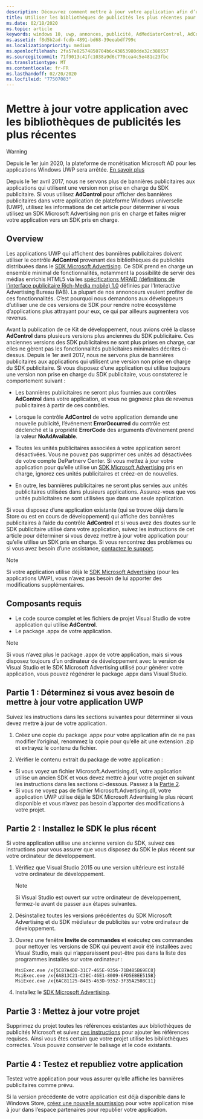 ```yaml
---
description: Découvrez comment mettre à jour votre application afin d’utiliser les bibliothèques de publicités Microsoft les plus récentes prises en charge et assurez-vous que votre application continue à recevoir des bannières publicitaires.
title: Utiliser les bibliothèques de publicités les plus récentes pour les bannières publicitaires
ms.date: 02/18/2020
ms.topic: article
keywords: windows 10, uwp, annonces, publicité, AdMediatorControl, AdControl, migrer
ms.assetid: f8d5b2ad-fcdb-4891-bd68-39eeabdf799c
ms.localizationpriority: medium
ms.openlocfilehash: 2fa57e02574850704b6c43853980dde32c388557
ms.sourcegitcommit: 71f9013c41fc1038a9d6c770cea4c5e481c23fbc
ms.translationtype: MT
ms.contentlocale: fr-FR
ms.lasthandoff: 02/20/2020
ms.locfileid: "77507083"
---
```

# <a name="update-your-app-to-the-latest-advertising-libraries-for-banner-ads"></a>Mettre à jour votre application avec les bibliothèques de publicités les plus récentes

>[!WARNING]
> Depuis le 1er juin 2020, la plateforme de monétisation Microsoft AD pour les applications Windows UWP sera arrêtée. [En savoir plus](https://social.msdn.microsoft.com/Forums/windowsapps/en-US/db8d44cb-1381-47f7-94d3-c6ded3fea36f/microsoft-ad-monetization-platform-shutting-down-june-1st?forum=aiamgr)

Depuis le 1er avril 2017, nous ne servons plus de bannières publicitaires aux applications qui utilisent une version non prise en charge du SDK publicitaire. Si vous utilisez **AdControl** pour afficher des bannières publicitaires dans votre application de plateforme Windows universelle (UWP), utilisez les informations de cet article pour déterminer si vous utilisez un SDK Microsoft Advertising non pris en charge et faites migrer votre application vers un SDK pris en charge.

## <a name="overview"></a>Overview

Les applications UWP qui affichent des bannières publicitaires doivent utiliser le contrôle **AdControl** provenant des bibliothèques de publicités distribuées dans le [SDK Microsoft Advertising](https://marketplace.visualstudio.com/items?itemName=AdMediator.MicrosoftAdvertisingSDK). Ce SDK prend en charge un ensemble minimal de fonctionnalités, notamment la possibilité de servir des médias enrichis HTML5 via les [spécifications MRAID (définitions de l’interface publicitaire Rich-Media mobile) 1.0](https://www.iab.com/wp-content/uploads/2015/08/IAB_MRAID_VersionOne.pdf) définies par l’Interactive Advertising Bureau (IAB). La plupart de nos annonceurs veulent profiter de ces fonctionnalités. C’est pourquoi nous demandons aux développeurs d’utiliser une de ces versions de SDK pour rendre notre écosystème d’applications plus attrayant pour eux, ce qui par ailleurs augmentera vos revenus.

Avant la publication de ce Kit de développement, nous avions créé la classe **AdControl** dans plusieurs versions plus anciennes du SDK publicitaire. Ces anciennes versions des SDK publicitaires ne sont plus prises en charge, car elles ne gèrent pas les fonctionnalités publicitaires minimales décrites ci-dessus. Depuis le 1er avril 2017, nous ne servons plus de bannières publicitaires aux applications qui utilisent une version non prise en charge du SDK publicitaire. Si vous disposez d’une application qui utilise toujours une version non prise en charge du SDK publicitaire, vous constaterez le comportement suivant :

* Les bannières publicitaires ne seront plus fournies aux contrôles **AdControl** dans votre application, et vous ne gagnerez plus de revenus publicitaires à partir de ces contrôles.

* Lorsque le contrôle **AdControl** de votre application demande une nouvelle publicité, l’événement **ErrorOccurred** du contrôle est déclenché et la propriété **ErrorCode** des arguments d’événement prend la valeur **NoAdAvailable**.

* Toutes les unités publicitaires associées à votre application seront désactivées. Vous ne pouvez pas supprimer ces unités ad désactivées de votre compte DePartnerv Center. Si vous mettez à jour votre application pour qu’elle utilise un [SDK Microsoft Advertising](https://marketplace.visualstudio.com/items?itemName=AdMediator.MicrosoftAdvertisingSDK) pris en charge, ignorez ces unités publicitaires et créez-en de nouvelles.

* En outre, les bannières publicitaires ne seront plus servies aux unités publicitaires utilisées dans plusieurs applications. Assurez-vous que vos unités publicitaires ne sont utilisées que dans une seule application.

Si vous disposez d’une application existante (qui se trouve déjà dans le Store ou est en cours de développement) qui affiche des bannières publicitaires à l’aide du contrôle **AdControl** et si vous avez des doutes sur le SDK publicitaire utilisé dans votre application, suivez les instructions de cet article pour déterminer si vous devez mettre à jour votre application pour qu’elle utilise un SDK pris en charge. Si vous rencontrez des problèmes ou si vous avez besoin d’une assistance, [contactez le support](https://support.microsoft.com/getsupport/hostpage.aspx?locale=EN-US&supportregion=EN-US&ccfcode=US&ln=EN-US&pesid=14654&oaspworkflow=start_1.0.0.0&tenant=store&supporttopic_L1=32136151).

> [!NOTE]
> Si votre application utilise déjà le [SDK Microsoft Advertising](https://marketplace.visualstudio.com/items?itemName=AdMediator.MicrosoftAdvertisingSDK) (pour les applications UWP), vous n’avez pas besoin de lui apporter des modifications supplémentaires.

## <a name="prerequisites"></a>Composants requis

* Le code source complet et les fichiers de projet Visual Studio de votre application qui utilise **AdControl**.
* Le package .appx de votre application.

> [!NOTE]
> Si vous n’avez plus le package .appx de votre application, mais si vous disposez toujours d’un ordinateur de développement avec la version de Visual Studio et le SDK Microsoft Advertising utilisé pour générer votre application, vous pouvez régénérer le package .appx dans Visual Studio.

<span id="part-1" />

## <a name="part-1-determine-whether-you-need-to-update-your-uwp-app"></a>Partie 1 : Déterminez si vous avez besoin de mettre à jour votre application UWP

Suivez les instructions dans les sections suivantes pour déterminer si vous devez mettre à jour de votre application.

1. Créez une copie du package .appx pour votre application afin de ne pas modifier l’original, renommez la copie pour qu’elle ait une extension .zip et extrayez le contenu du fichier.

2. Vérifier le contenu extrait du package de votre application :
  * Si vous voyez un fichier Microsoft.Advertising.dll, votre application utilise un ancien SDK et vous devez mettre à jour votre projet en suivant les instructions dans les sections ci-dessous. Passez à la [Partie 2](update-your-app-to-the-latest-advertising-libraries.md#part-2).
  * Si vous ne voyez pas de fichier Microsoft.Advertising.dll, votre application UWP utilise déjà le SDK Microsoft Advertising le plus récent disponible et vous n’avez pas besoin d’apporter des modifications à votre projet.


<span id="part-2" />

## <a name="part-2-install-the-latest-sdk"></a>Partie 2 : Installez le SDK le plus récent

Si votre application utilise une ancienne version du SDK, suivez ces instructions pour vous assurer que vous disposez du SDK le plus récent sur votre ordinateur de développement.

1. Vérifiez que Visual Studio 2015 ou une version ultérieure est installé votre ordinateur de développement.
    > [!NOTE]
    > Si Visual Studio est ouvert sur votre ordinateur de développement, fermez-le avant de passer aux étapes suivantes.

1.  Désinstallez toutes les versions précédentes du SDK Microsoft Advertising et du SDK médiateur de publicités sur votre ordinateur de développement.

2.  Ouvrez une fenêtre **Invite de commandes** et exécutez ces commandes pour nettoyer les versions de SDK qui peuvent avoir été installées avec Visual Studio, mais qui n’apparaissent peut-être pas dans la liste des programmes installés sur votre ordinateur :
    ```syntax
    MsiExec.exe /x{5C87A4DB-31C7-465E-9356-71B485B69EC8}
    MsiExec.exe /x{6AB13C21-C3EC-46E1-8009-6FD5EBEE515B}
    MsiExec.exe /x{6AC81125-8485-463D-9352-3F35A2508C11}
    ```

3.  Installez le [SDK Microsoft Advertising](https://marketplace.visualstudio.com/items?itemName=AdMediator.MicrosoftAdvertisingSDK).

## <a name="part-3-update-your-project"></a>Partie 3 : Mettez à jour votre projet

Supprimez du projet toutes les références existantes aux bibliothèques de publicités Microsoft et suivez [ces instructions](install-the-microsoft-advertising-libraries.md#reference) pour ajouter les références requises. Ainsi vous êtes certain que votre projet utilise les bibliothèques correctes. Vous pouvez conserver le balisage et le code existants.

## <a name="part-4-test-and-republish-your-app"></a>Partie 4 : Testez et republiez votre application

Testez votre application pour vous assurer qu’elle affiche les bannières publicitaires comme prévu.

Si la version précédente de votre application est déjà disponible dans le Windows Store, [créez une nouvelle soumission](../publish/app-submissions.md) pour votre application mise à jour dans l’espace partenaires pour republier votre application.

